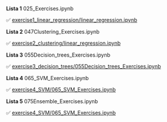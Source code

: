 **Lista 1** 025_Exercises.ipynb

:white_check_mark: [exercise1_linear_regression/linear_regression.ipynb](https://github.com/mawojcik/machine-learning/blob/main/exercise1_linear_regression/linear_regression.ipynb)

**Lista 2** 047Clustering_Exercises.ipynb

:white_check_mark: [exercise2_clustering/linear_regression.ipynb](https://github.com/mawojcik/machine-learning/blob/main/exercise2_clustering/047Clustering_Exercises.ipynb)

**Lista 3** 055Decision_trees_Exercises.ipynb

:white_check_mark: [exercise3_decision_trees/055Decision_trees_Exercises.ipynb](https://github.com/mawojcik/machine-learning/tree/main/exercise3_decision_trees)


**Lista 4** 065_SVM_Exercises.ipynb

:white_check_mark: [exercise4_SVM/065_SVM_Exercises.ipynb](https://github.com/mawojcik/machine-learning/tree/main/exercise4_SVM)

**Lista 5** 075Ensemble_Exercises.ipynb

:white_check_mark: [exercise4_SVM/065_SVM_Exercises.ipynb](https://github.com/mawojcik/machine-learning/tree/main/exercise5_ensemble)